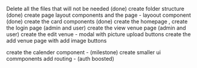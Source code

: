 Delete all the files that will not be needed (done)
create folder structure (done)
create page layout components and the page - layoout component (done)
create the card components (done)
create the homepage ,
create the login page (admin and user)
create the view venue page (admin and user)
create the edit venue - modal with picture upload buttons
create the add venue page with add image buttons
<!-- ask timi about the cloudinary workflow -->
create the calender component - (milestone)
create smaller ui commponents
add routing - (auth boosted)
<!-- create the function from nifemi to hold my posting and fetching of data -->




<!-- will use the context api for ui state and authentication -->

<!-- will use redux for every other state -->

<!-- will build the loader i saw yesterday litle above quater circle spinning in a circular loci -->

<!-- write tests for all the pages in the application -->






